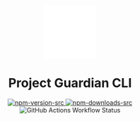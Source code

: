  <p align="center">
<img align="center" src="https://raw.githubusercontent.com/Selemondev/project-guardian-cli/master/src/assets/logo/icon.svg" style="height: 120px; width: 120px" />
<h1 align="center">
Project Guardian CLI
</h1>
</p>

<p align="center">
  <a href="https://www.npmjs.com/package/project-guardian-cli">
    <img alt="npm-version-src" src="https://img.shields.io/npm/v/project-guardian-cli/latest.svg?style=flat&colorA=020420&colorB=00DC82" />
  </a>
  <a href="https://npmjs.com/package/project-guardian-cli">
    <img alt="npm-downloads-src" src="https://img.shields.io/npm/dm/my-module.svg?style=flat&colorA=020420&colorB=00DC82" />
  </a>
  <img alt="GitHub Actions Workflow Status" src="https://img.shields.io/github/actions/workflow/status/selemondev/project-guardian-cli/ci.yml" />
</p>
